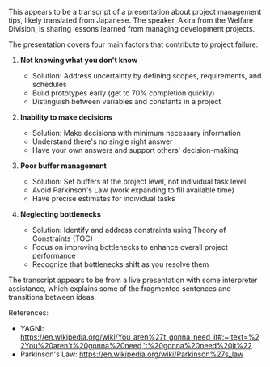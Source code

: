 This appears to be a transcript of a presentation about project management tips, likely translated from Japanese. The speaker, Akira from the Welfare Division, is sharing lessons learned from managing development projects.

The presentation covers four main factors that contribute to project failure:

1. **Not knowing what you don't know**
   - Solution: Address uncertainty by defining scopes, requirements, and schedules
   - Build prototypes early (get to 70% completion quickly)
   - Distinguish between variables and constants in a project

2. **Inability to make decisions**
   - Solution: Make decisions with minimum necessary information
   - Understand there's no single right answer
   - Have your own answers and support others' decision-making

3. **Poor buffer management**
   - Solution: Set buffers at the project level, not individual task level
   - Avoid Parkinson's Law (work expanding to fill available time)
   - Have precise estimates for individual tasks

4. **Neglecting bottlenecks**
   - Solution: Identify and address constraints using Theory of Constraints (TOC)
   - Focus on improving bottlenecks to enhance overall project performance
   - Recognize that bottlenecks shift as you resolve them

The transcript appears to be from a live presentation with some interpreter assistance, which explains some of the fragmented sentences and transitions between ideas.

References:
   - YAGNI: https://en.wikipedia.org/wiki/You_aren%27t_gonna_need_it#:~:text=%22You%20aren't%20gonna%20need,'t%20gonna%20need%20it%22.
   - Parkinson's Law: https://en.wikipedia.org/wiki/Parkinson%27s_law
